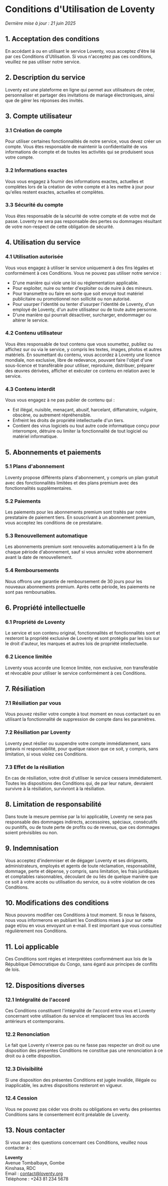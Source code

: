 # Conditions d'Utilisation de Loventy

*Dernière mise à jour : 21 juin 2025*

## 1. Acceptation des conditions

En accédant à ou en utilisant le service Loventy, vous acceptez d'être lié par ces Conditions d'Utilisation. Si vous n'acceptez pas ces conditions, veuillez ne pas utiliser notre service.

## 2. Description du service

Loventy est une plateforme en ligne qui permet aux utilisateurs de créer, personnaliser et partager des invitations de mariage électroniques, ainsi que de gérer les réponses des invités.

## 3. Compte utilisateur

### 3.1 Création de compte

Pour utiliser certaines fonctionnalités de notre service, vous devez créer un compte. Vous êtes responsable de maintenir la confidentialité de vos informations de compte et de toutes les activités qui se produisent sous votre compte.

### 3.2 Informations exactes

Vous vous engagez à fournir des informations exactes, actuelles et complètes lors de la création de votre compte et à les mettre à jour pour qu'elles restent exactes, actuelles et complètes.

### 3.3 Sécurité du compte

Vous êtes responsable de la sécurité de votre compte et de votre mot de passe. Loventy ne sera pas responsable des pertes ou dommages résultant de votre non-respect de cette obligation de sécurité.

## 4. Utilisation du service

### 4.1 Utilisation autorisée

Vous vous engagez à utiliser le service uniquement à des fins légales et conformément à ces Conditions. Vous ne pouvez pas utiliser notre service :

- D'une manière qui viole une loi ou réglementation applicable.
- Pour exploiter, nuire ou tenter d'exploiter ou de nuire à des mineurs.
- Pour transmettre ou faire en sorte que soit envoyé tout matériel publicitaire ou promotionnel non sollicité ou non autorisé.
- Pour usurper l'identité ou tenter d'usurper l'identité de Loventy, d'un employé de Loventy, d'un autre utilisateur ou de toute autre personne.
- D'une manière qui pourrait désactiver, surcharger, endommager ou altérer le service.

### 4.2 Contenu utilisateur

Vous êtes responsable de tout contenu que vous soumettez, publiez ou affichez sur ou via le service, y compris les textes, images, photos et autres matériels. En soumettant du contenu, vous accordez à Loventy une licence mondiale, non exclusive, libre de redevance, pouvant faire l'objet d'une sous-licence et transférable pour utiliser, reproduire, distribuer, préparer des œuvres dérivées, afficher et exécuter ce contenu en relation avec le service.

### 4.3 Contenu interdit

Vous vous engagez à ne pas publier de contenu qui :

- Est illégal, nuisible, menaçant, abusif, harcelant, diffamatoire, vulgaire, obscène, ou autrement répréhensible.
- Enfreint les droits de propriété intellectuelle d'un tiers.
- Contient des virus logiciels ou tout autre code informatique conçu pour interrompre, détruire ou limiter la fonctionnalité de tout logiciel ou matériel informatique.

## 5. Abonnements et paiements

### 5.1 Plans d'abonnement

Loventy propose différents plans d'abonnement, y compris un plan gratuit avec des fonctionnalités limitées et des plans premium avec des fonctionnalités supplémentaires.

### 5.2 Paiements

Les paiements pour les abonnements premium sont traités par notre prestataire de paiement tiers. En souscrivant à un abonnement premium, vous acceptez les conditions de ce prestataire.

### 5.3 Renouvellement automatique

Les abonnements premium sont renouvelés automatiquement à la fin de chaque période d'abonnement, sauf si vous annulez votre abonnement avant la date de renouvellement.

### 5.4 Remboursements

Nous offrons une garantie de remboursement de 30 jours pour les nouveaux abonnements premium. Après cette période, les paiements ne sont pas remboursables.

## 6. Propriété intellectuelle

### 6.1 Propriété de Loventy

Le service et son contenu original, fonctionnalités et fonctionnalités sont et resteront la propriété exclusive de Loventy et sont protégés par les lois sur le droit d'auteur, les marques et autres lois de propriété intellectuelle.

### 6.2 Licence limitée

Loventy vous accorde une licence limitée, non exclusive, non transférable et révocable pour utiliser le service conformément à ces Conditions.

## 7. Résiliation

### 7.1 Résiliation par vous

Vous pouvez résilier votre compte à tout moment en nous contactant ou en utilisant la fonctionnalité de suppression de compte dans les paramètres.

### 7.2 Résiliation par Loventy

Loventy peut résilier ou suspendre votre compte immédiatement, sans préavis ni responsabilité, pour quelque raison que ce soit, y compris, sans limitation, si vous violez ces Conditions.

### 7.3 Effet de la résiliation

En cas de résiliation, votre droit d'utiliser le service cessera immédiatement. Toutes les dispositions des Conditions qui, de par leur nature, devraient survivre à la résiliation, survivront à la résiliation.

## 8. Limitation de responsabilité

Dans toute la mesure permise par la loi applicable, Loventy ne sera pas responsable des dommages indirects, accessoires, spéciaux, consécutifs ou punitifs, ou de toute perte de profits ou de revenus, que ces dommages soient prévisibles ou non.

## 9. Indemnisation

Vous acceptez d'indemniser et de dégager Loventy et ses dirigeants, administrateurs, employés et agents de toute réclamation, responsabilité, dommage, perte et dépense, y compris, sans limitation, les frais juridiques et comptables raisonnables, découlant de ou liés de quelque manière que ce soit à votre accès ou utilisation du service, ou à votre violation de ces Conditions.

## 10. Modifications des conditions

Nous pouvons modifier ces Conditions à tout moment. Si nous le faisons, nous vous informerons en publiant les Conditions mises à jour sur cette page et/ou en vous envoyant un e-mail. Il est important que vous consultiez régulièrement nos Conditions.

## 11. Loi applicable

Ces Conditions sont régies et interprétées conformément aux lois de la République Démocratique du Congo, sans égard aux principes de conflits de lois.

## 12. Dispositions diverses

### 12.1 Intégralité de l'accord

Ces Conditions constituent l'intégralité de l'accord entre vous et Loventy concernant votre utilisation du service et remplacent tous les accords antérieurs et contemporains.

### 12.2 Renonciation

Le fait que Loventy n'exerce pas ou ne fasse pas respecter un droit ou une disposition des présentes Conditions ne constitue pas une renonciation à ce droit ou à cette disposition.

### 12.3 Divisibilité

Si une disposition des présentes Conditions est jugée invalide, illégale ou inapplicable, les autres dispositions resteront en vigueur.

### 12.4 Cession

Vous ne pouvez pas céder vos droits ou obligations en vertu des présentes Conditions sans le consentement écrit préalable de Loventy.

## 13. Nous contacter

Si vous avez des questions concernant ces Conditions, veuillez nous contacter à :

**Loventy**  
Avenue Tombalbaye, Gombe  
Kinshasa, RDC  
Email : contact@loventy.org  
Téléphone : +243 81 234 5678